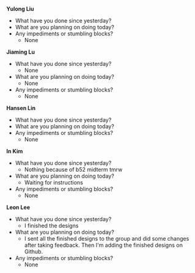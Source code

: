 **Yulong Liu**

- What have you done since yesterday?
- What are you planning on doing today?
- Any impediments or stumbling blocks?
  - None

**Jiaming Lu**

- What have you done since yesterday?
  - None
- What are you planning on doing today?
  - None
- Any impediments or stumbling blocks?
  - None

**Hansen Lin**

- What have you done since yesterday?
- What are you planning on doing today?
- Any impediments or stumbling blocks?
  - None

**In Kim**
- What have you done since yesterday?
  - Nothing because of b52 midterm tmrw
- What are you planning on doing today?
  - Waiting for instructions
- Any impediments or stumbling blocks?
  - None

**Leon Lee**
- What have you done since yesterday?
  - I finished the designs 
- What are you planning on doing today?
  - I sent all the finished designs to the group and did some changes after taking feedback. Then I'm adding the finished designs on Github.
- Any impediments or stumbling blocks?
  - None
